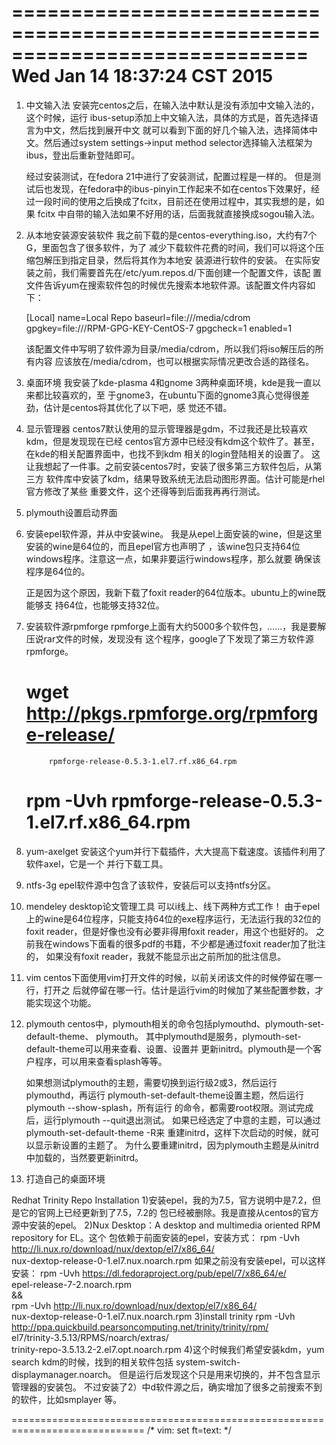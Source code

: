 =============================================================================
						Wed Jan 14 18:37:24 CST 2015
=============================================================================

1. 中文输入法
	安装完centos之后，在输入法中默认是没有添加中文输入法的，这个时候，运行
ibus-setup添加上中文输入法，具体的方式是，首先选择语言为中文，然后找到展开中文
就可以看到下面的好几个输入法，选择简体中文。然后通过system settings->input
method selector选择输入法框架为ibus，登出后重新登陆即可。

	经过安装测试，在fedora 21中进行了安装测试，配置过程是一样的。
	但是测试后也发现，在fedora中的ibus-pinyin工作起来不如在centos下效果好，经
过一段时间的使用之后换成了fcitx，目前还在使用过程中，其实我想的是，如果 fcitx
中自带的输入法如果不好用的话，后面我就直接换成sogou输入法。

2. 从本地安装源安装软件
	我之前下载的是centos-everything.iso，大约有7个G，里面包含了很多软件，为了
减少下载软件花费的时间，我们可以将这个压缩包解压到指定目录，然后将其作为本地安
装源进行软件的安装。
	在实际安装之前，我们需要首先在/etc/yum.repos.d/下面创建一个配置文件，该配
置文件告诉yum在搜索软件包的时候优先搜索本地软件源。该配置文件内容如下：

	[Local]
	name=Local Repo
	baseurl=file:///media/cdrom
	gpgkey=file:///RPM-GPG-KEY-CentOS-7
	gpgcheck=1
	enabled=1

	该配置文件中写明了软件源为目录/media/cdrom，所以我们将iso解压后的所有内容
应该放在/media/cdrom，也可以根据实际情况更改合适的路径名。

3. 桌面环境
	我安装了kde-plasma 4和gnome 3两种桌面环境，kde是我一直以来都比较喜欢的，至
于gnome3，在ubuntu下面的gnome3真心觉得很差劲，估计是centos将其优化了以下吧，感
觉还不错。

4. 显示管理器
	centos7默认使用的显示管理器是gdm，不过我还是比较喜欢kdm，但是发现现在已经
centos官方源中已经没有kdm这个软件了。甚至，在kde的相关配置界面中，也找不到kdm
相关的login登陆相关的设置了。
	这让我想起了一件事。之前安装centos7时，安装了很多第三方软件包后，从第三方
软件库中安装了kdm，结果导致系统无法启动图形界面。估计可能是rhel官方修改了某些
重要文件，这个还得等到后面我再再行测试。

5. plymouth设置启动界面


6. 安装epel软件源，并从中安装wine。
	我是从epel上面安装的wine，但是这里安装的wine是64位的，而且epel官方也声明了
，该wine包只支持64位windows程序。注意这一点，如果非要运行windows程序，那么就要
确保该程序是64位的。

	正是因为这个原因，我新下载了foxit reader的64位版本。ubuntu上的wine既能够支
持64位，也能够支持32位。

7. 安装软件源rpmforge
	rpmforge上面有大约5000多个软件包，……，我是要解压说rar文件的时候，发现没有
这个程序，google了下发现了第三方软件源rpmforge。

	# wget http://pkgs.rpmforge.org/rpmforge-release/
			rpmforge-release-0.5.3-1.el7.rf.x86_64.rpm
	# rpm -Uvh rpmforge-release-0.5.3-1.el7.rf.x86_64.rpm

8. yum-axelget
	安装这个yum并行下载插件，大大提高下载速度。该插件利用了软件axel，它是一个
并行下载工具。

9. ntfs-3g
	epel软件源中包含了该软件，安装后可以支持ntfs分区。

10. mendeley desktop论文管理工具
	可以i线上、线下两种方式工作！
	由于epel上的wine是64位程序，只能支持64位的exe程序运行，无法运行我的32位的
foxit reader，但是好像也没有必要非得用foxit reader，用这个也挺好的。
	之前我在windows下面看的很多pdf的书籍，不少都是通过foxit reader加了批注的，
如果没有foxit reader，我就不能显示出之前所加的批注信息。

11. vim
	centos下面使用vim打开文件的时候，以前关闭该文件的时候停留在哪一行，打开之
后就停留在哪一行。估计是运行vim的时候加了某些配置参数，才能实现这个功能。

12. plymouth
	centos中，plymouth相关的命令包括plymouthd、plymouth-set-default-theme、
plymouth。
	其中plymouthd是服务，plymouth-set-default-theme可以用来查看、设置、设置并
更新initrd。plymouth是一个客户程序，可以用来查看splash等等。

	如果想测试plymouth的主题，需要切换到运行级2或3，然后运行plymouthd，再运行
plymouth-set-default-theme设置主题，然后运行plymouth --show-splash，所有运行
的命令，都需要root权限。测试完成后，运行plymouth --quit退出测试。
	如果已经选定了中意的主题，可以通过plymouth-set-default-theme <theme> -R来
重建initrd，这样下次启动的时候，就可以显示新设置的主题了。
	为什么要重建initrd，因为plymouth主题是从initrd中加载的，当然要更新initrd。

13. 打造自己的桌面环境

Redhat Trinity Repo Installation
	1)安装epel，我的为7.5，官方说明中是7.2，但是它的官网上已经更新到了7.5，7.2的
包已经被删除。我是直接从centos的官方源中安装的epel。
	2)Nux Desktop：A desktop and multimedia oriented RPM repository for EL。这个
包依赖于前面安装的epel，安装方式：
	rpm -Uvh http://li.nux.ro/download/nux/dextop/el7/x86_64/ \
			nux-dextop-release-0-1.el7.nux.noarch.rpm
	如果之前没有安装epel，可以这样安装：
	 rpm -Uvh https://dl.fedoraproject.org/pub/epel/7/x86_64/e/ \
			epel-release-7-2.noarch.rpm \
	&& \
	rpm -Uvh http://li.nux.ro/download/nux/dextop/el7/x86_64/ \
			nux-dextop-release-0-1.el7.nux.noarch.rpm
	3)install trinity
	rpm -Uvh http://ppa.quickbuild.pearsoncomputing.net/trinity/trinity/rpm/ \
			el7/trinity-3.5.13/RPMS/noarch/extras/ \
			trinity-repo-3.5.13.2-2.el7.opt.noarch.rpm
	4)这个时候我们希望安装kdm，yum search kdm的时候，找到的相关软件包括
	system-switch-displaymanager.noarch。
	但是运行后发现这个只是用来切换的，并不包含显示管理器的安装包。
	不过安装了2）中d软件源之后，确实增加了很多之前搜索不到的软件，比如smplayer
	等。

=============================================================================
/* vim: set ft=text: */

